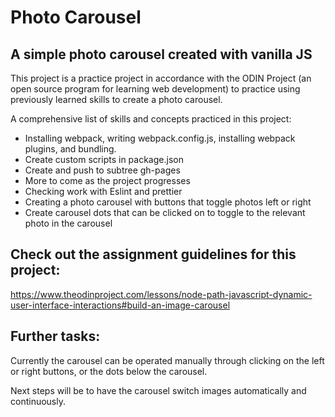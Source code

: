 # Photo Carousel

## A simple photo carousel created with vanilla JS

This project is a practice project in accordance with the ODIN Project (an open source program for learning web development) to practice using previously learned skills to create a photo carousel.

A comprehensive list of skills and concepts practiced in this project:

- Installing webpack, writing webpack.config.js, installing webpack plugins, and bundling.
- Create custom scripts in package.json
- Create and push to subtree gh-pages
- More to come as the project progresses
- Checking work with Eslint and prettier
- Creating a photo carousel with buttons that toggle photos left or right
- Create carousel dots that can be clicked on to toggle to the relevant photo in the carousel

## Check out the assignment guidelines for this project:

https://www.theodinproject.com/lessons/node-path-javascript-dynamic-user-interface-interactions#build-an-image-carousel

## Further tasks:

Currently the carousel can be operated manually through clicking on the left or right buttons, or the dots below the carousel.

Next steps will be to have the carousel switch images automatically and continuously.
